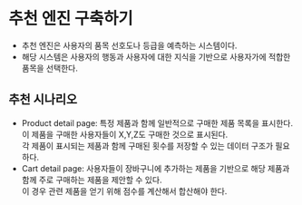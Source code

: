 # 추천 엔진 구축하기
- 추천 엔진은 사용자의 품목 선호도나 등급을 예측하는 시스템이다.
- 해당 시스템은 사용자의 행동과 사용자에 대한 지식을 기반으로 사용자가에 적합한 품목을 선택한다.

## 추천 시나리오

- Product detail page: 특정 제품과 함께 일반적으로 구매한 제품 목록을 표시한다. 이 제품을 구매한 사용자들이 X,Y,Z도 구매한 것으로 표시된다.   
각 제품이 표시되는 제품과 함께 구매된 횟수를 저장할 수 있는 데이터 구조가 필요하다.
- Cart detail page: 사용자들이 장바구니에 추가하는 제품을 기반으로 해당 제품과 함께 주로 구매하는 제품을 제안할 수 있다.   
이 경우 관련 제품을 얻기 위해 점수를 계산해서 합산해야 한다.
